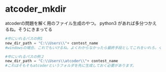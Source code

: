 # atcoder_mkdir
atcoderの問題を解く用のファイル生成のやつ。
python3 があれば多分つかえるね。そうにきまってる
```python
#中にいれるパスの例1
new_dir_path = "C:\\Users\\"+ contest_name
#windowsの場合、これでもいけるね。よくわからなかったら最終手段としてこれをいれろ。ぐちゃぐちゃになるけどね。

#中にいれるパスの例２
new_dir_path = "C:\\Users\\atcoder\\"+ contest_name
#これはそもそもatcoderというフォルダを先に生成しておく必要があります。
